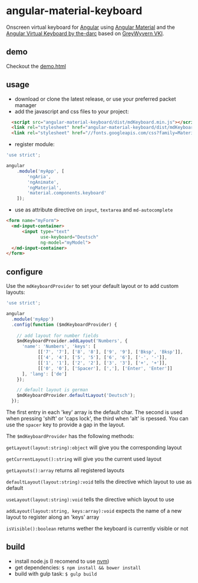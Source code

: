 # angular-material-keyboard
Onscreen virtual keyboard for [Angular](https://angularjs.org/) using [Angular Material](https://material.angularjs.org/) and the [Angular Virtual Keyboard by the-darc](https://github.com/the-darc/angular-virtual-keyboard) based on [GreyWyvern VKI](http://www.greywyvern.com/code/javascript/keyboard).

## demo
Checkout the [demo.html](https://cdn.rawgit.com/davidenke/angular-material-keyboard/0.0.7/demo.html)

## usage
* download or clone the latest release, or use your preferred packet manager
* add the javascript and css files to your project:
```html
  <script src="angular-material-keyboard/dist/mdKeyboard.min.js"></script>
  <link rel="stylesheet" href="angular-material-keyboard/dist/mdKeyboard.css">
  <link rel="stylesheet" href="//fonts.googleapis.com/css?family=Material+Icons">
```
* register module:
```javascript
'use strict';

angular
    .module('myApp', [
        'ngAria',
        'ngAnimate',
        'ngMaterial',
        'material.components.keyboard'
    ]);
```
* use as attribute directive on `input`, `textarea` and `md-autocomplete`
```html
<form name="myForm">
  <md-input-container>
      <input type="text"
             use-keyboard="Deutsch"
             ng-model="myModel">
  </md-input-container>
</form>
```

## configure
Use the `mdKeyboardProvider` to set your default layout or to add custom layouts:
```javascript
'use strict';

angular
  .module('myApp')
  .config(function ($mdKeyboardProvider) {
  
    // add layout for number fields
    $mdKeyboardProvider.addLayout('Numbers', {
      'name': 'Numbers', 'keys': [
            [['7', '7'], ['8', '8'], ['9', '9'], ['Bksp', 'Bksp']],
            [['4', '4'], ['5', '5'], ['6', '6'], ['-', '-']],
            [['1', '1'], ['2', '2'], ['3', '3'], ['+', '+']],
            [['0', '0'], ['Spacer'], [','], ['Enter', 'Enter']]
      ], 'lang': ['de']
    });

    // default layout is german
    $mdKeyboardProvider.defaultLayout('Deutsch');
  });
```
The first entry in each 'key' array is the default char. The second is used when pressing 'shift' or 'caps lock', the third when 'alt' is rpessed.
You can use the `spacer` key to provide a gap in the layout.

The `$mdKeyboardProvider` has the following methods:

`getLayout(layout:string):object` will give you the corresponding layout

`getCurrentLayout():string` will give you the current used layout

`getLayouts():array` returns all registered layouts

`defaultLayout(layout:string):void` tells the directive which layout to use as default

`useLayout(layout:string):void` tells the directive which layout to use

`addLayout(layout:string, keys:array):void` expects the name of a new layout to register along an 'keys' array

`isVisible():boolean` returns wether the keyboard is currently visible or not

## build
* install node.js (I recomend to use [nvm](https://github.com/creationix/nvm))
* get dependencies: `$ npm install && bower install`
* build with gulp task: `$ gulp build`
